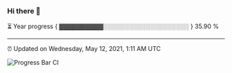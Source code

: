 ### Hi there 👋

⏳ Year progress { ▓▓▓▓▓▓▓▓▓▓░░░░░░░░░░░░░░░░░░░░ } 35.90 %

---

⏰ Updated on Wednesday, May 12, 2021, 1:11 AM UTC

![Progress Bar CI](https://github.com/arthurbuhl/arthurbuhl/workflows/Progress%20Bar%20CI/badge.svg)
